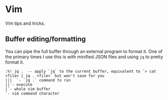 # Vim

Vim tips and tricks.

## Buffer editing/formatting

You can pipe the full buffer through an external program to format it. One of
the primary times I use this is with minified JSON files and using `jq` to
pretty format it.

```
:%! jq .  -- apply `jq` to the current buffer, equivalent to `> cat <file> | jq . <file>` but won't save for you
|||  `- `jq .` command to run
||`- execute
|`- whole vim buffer
`- vim command character
```
